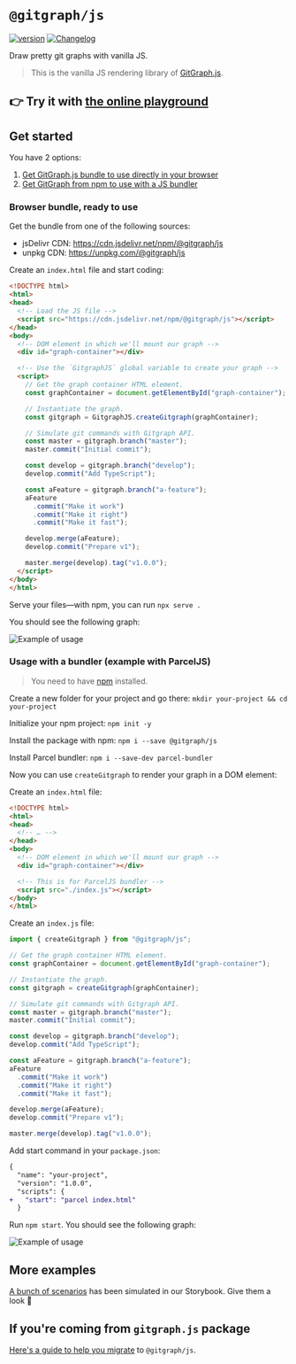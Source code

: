 # `@gitgraph/js`

[![version](https://img.shields.io/npm/v/@gitgraph/js.svg?logo=npm)](https://www.npmjs.com/package/@gitgraph/js)
[![Changelog](https://img.shields.io/badge/%F0%9F%93%94-changelog-CD9523.svg)](https://github.com/nicoespeon/gitgraph.js/blob/master/packages/gitgraph-js/CHANGELOG.md)

Draw pretty git graphs with vanilla JS.

> This is the vanilla JS rendering library of [GitGraph.js][gitgraph-repo].

## 👉 Try it with [the online playground][playground]

## Get started

You have 2 options:

1.  [Get GitGraph.js bundle to use directly in your browser](#browser-usage)
1.  [Get GitGraph from npm to use with a JS bundler](#bundler-usage)

### Browser bundle, ready to use

<span id="browser-usage"></span>

Get the bundle from one of the following sources:

- jsDelivr CDN: <https://cdn.jsdelivr.net/npm/@gitgraph/js>
- unpkg CDN: <https://unpkg.com/@gitgraph/js>

Create an `index.html` file and start coding:

```html
<!DOCTYPE html>
<html>
<head>
  <!-- Load the JS file -->
  <script src="https://cdn.jsdelivr.net/npm/@gitgraph/js"></script>
</head>
<body>
  <!-- DOM element in which we'll mount our graph -->
  <div id="graph-container"></div>

  <!-- Use the `GitgraphJS` global variable to create your graph -->
  <script>
    // Get the graph container HTML element.
    const graphContainer = document.getElementById("graph-container");

    // Instantiate the graph.
    const gitgraph = GitgraphJS.createGitgraph(graphContainer);

    // Simulate git commands with Gitgraph API.
    const master = gitgraph.branch("master");
    master.commit("Initial commit");

    const develop = gitgraph.branch("develop");
    develop.commit("Add TypeScript");

    const aFeature = gitgraph.branch("a-feature");
    aFeature
      .commit("Make it work")
      .commit("Make it right")
      .commit("Make it fast");

    develop.merge(aFeature);
    develop.commit("Prepare v1");

    master.merge(develop).tag("v1.0.0");
  </script>
</body>
</html>
```

Serve your files—with npm, you can run `npx serve .`

You should see the following graph:

![Example of usage][assets-example]

### Usage with a bundler (example with ParcelJS)

<span id="bundler-usage"></span>

> You need to have [npm][get-npm] installed.

Create a new folder for your project and go there: `mkdir your-project && cd your-project`

Initialize your npm project: `npm init -y`

Install the package with npm: `npm i --save @gitgraph/js`

Install Parcel bundler: `npm i --save-dev parcel-bundler`

Now you can use `createGitgraph` to render your graph in a DOM element:

Create an `index.html` file:

```html
<!DOCTYPE html>
<html>
<head>
  <!-- … -->
</head>
<body>
  <!-- DOM element in which we'll mount our graph -->
  <div id="graph-container"></div>

  <!-- This is for ParcelJS bundler -->
  <script src="./index.js"></script>
</body>
</html>
```

Create an `index.js` file:

```js
import { createGitgraph } from "@gitgraph/js";

// Get the graph container HTML element.
const graphContainer = document.getElementById("graph-container");

// Instantiate the graph.
const gitgraph = createGitgraph(graphContainer);

// Simulate git commands with Gitgraph API.
const master = gitgraph.branch("master");
master.commit("Initial commit");

const develop = gitgraph.branch("develop");
develop.commit("Add TypeScript");

const aFeature = gitgraph.branch("a-feature");
aFeature
  .commit("Make it work")
  .commit("Make it right")
  .commit("Make it fast");

develop.merge(aFeature);
develop.commit("Prepare v1");

master.merge(develop).tag("v1.0.0");
```

Add start command in your `package.json`:

```diff
{
  "name": "your-project",
  "version": "1.0.0",
  "scripts": {
+   "start": "parcel index.html"
  }
```

Run `npm start`. You should see the following graph:

![Example of usage][assets-example]

## More examples

[A bunch of scenarios][stories] has been simulated in our Storybook. Give them a look 👀

## If you're coming from `gitgraph.js` package

[Here's a guide to help you migrate][migration-guide] to `@gitgraph/js`.

[playground]: https://codepen.io/nicoespeon/pen/arqPWb?editors=1010
[get-npm]: https://www.npmjs.com/get-npm
[gitgraph-repo]: https://github.com/nicoespeon/gitgraph.js/
[stories]: https://github.com/nicoespeon/gitgraph.js/tree/master/packages/stories/src/gitgraph-js/
[migration-guide]: https://github.com/nicoespeon/gitgraph.js/blob/master/packages/gitgraph-js/MIGRATE_FROM_GITGRAPH.JS.md
[latest-release]: https://github.com/nicoespeon/gitgraph.js/releases/latest
[assets-example]: https://github.com/nicoespeon/gitgraph.js/blob/master/packages/gitgraph-js/assets/example-usage.png?raw=true

